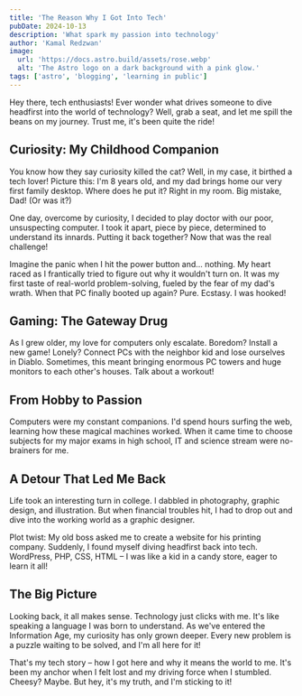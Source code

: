 ```yaml
---
title: 'The Reason Why I Got Into Tech'
pubDate: 2024-10-13
description: 'What spark my passion into technology'
author: 'Kamal Redzwan'
image:
  url: 'https://docs.astro.build/assets/rose.webp'
  alt: 'The Astro logo on a dark background with a pink glow.'
tags: ['astro', 'blogging', 'learning in public']
---
```


Hey there, tech enthusiasts! Ever wonder what drives someone to dive headfirst into the world of technology? Well, grab a seat, and let me spill the beans on my journey. Trust me, it's been quite the ride!

## Curiosity: My Childhood Companion

You know how they say curiosity killed the cat? Well, in my case, it birthed a tech lover! Picture this: I'm 8 years old, and my dad brings home our very first family desktop. Where does he put it? Right in my room. Big mistake, Dad! (Or was it?)

One day, overcome by curiosity, I decided to play doctor with our poor, unsuspecting computer. I took it apart, piece by piece, determined to understand its innards. Putting it back together? Now that was the real challenge!

Imagine the panic when I hit the power button and... nothing. My heart raced as I frantically tried to figure out why it wouldn't turn on. It was my first taste of real-world problem-solving, fueled by the fear of my dad's wrath. When that PC finally booted up again? Pure. Ecstasy. I was hooked!

## Gaming: The Gateway Drug

As I grew older, my love for computers only escalate. Boredom? Install a new game! Lonely? Connect PCs with the neighbor kid and lose ourselves in Diablo. Sometimes, this meant bringing enormous PC towers and huge monitors to each other's houses. Talk about a workout!

## From Hobby to Passion

Computers were my constant companions. I'd spend hours surfing the web, learning how these magical machines worked. When it came time to choose subjects for my major exams in high school, IT and science stream were no-brainers for me.

## A Detour That Led Me Back

Life took an interesting turn in college. I dabbled in photography, graphic design, and illustration. But when financial troubles hit, I had to drop out and dive into the working world as a graphic designer.

Plot twist: My old boss asked me to create a website for his printing company. Suddenly, I found myself diving headfirst back into tech. WordPress, PHP, CSS, HTML – I was like a kid in a candy store, eager to learn it all!

## The Big Picture

Looking back, it all makes sense. Technology just clicks with me. It's like speaking a language I was born to understand. As we've entered the Information Age, my curiosity has only grown deeper. Every new problem is a puzzle waiting to be solved, and I'm all here for it!

That's my tech story – how I got here and why it means the world to me. It's been my anchor when I felt lost and my driving force when I stumbled. Cheesy? Maybe. But hey, it's my truth, and I'm sticking to it!

